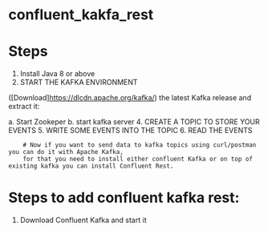 # confluent_kakfa_rest

Steps
=====
1. Install Java 8 or above
2. START THE KAFKA ENVIRONMENT

([Download]https://dlcdn.apache.org/kafka/) the latest Kafka release and extract it: 


  a. Start Zookeper
  b. start kafka server
4. CREATE A TOPIC TO STORE YOUR EVENTS
5. WRITE SOME EVENTS INTO THE TOPIC
6. READ THE EVENTS


        # Now if you want to send data to kafka topics using curl/postman you can do it with Apache Kafka,
        for that you need to install either confluent Kafka or on top of existing kafka you can install Confluent Rest.


Steps to add confluent kafka rest:
===================================
1. Download Confluent Kafka and start it
